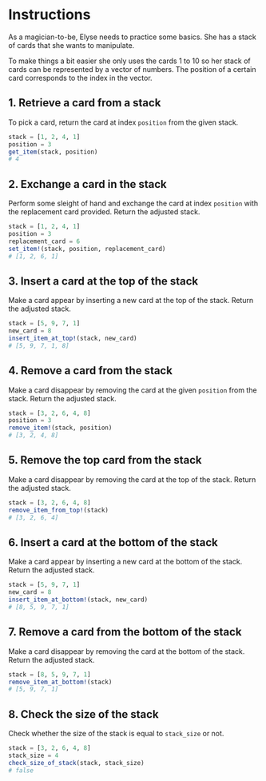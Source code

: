# Instructions

As a magician-to-be, Elyse needs to practice some basics. 
She has a stack of cards that she wants to manipulate.

To make things a bit easier she only uses the cards 1 to 10 so her stack of cards can be represented by a vector of numbers. 
The position of a certain card corresponds to the index in the vector. 

## 1. Retrieve a card from a stack

To pick a card, return the card at index `position` from the given stack.

```julia
stack = [1, 2, 4, 1]
position = 3
get_item(stack, position)
# 4
```

## 2. Exchange a card in the stack

Perform some sleight of hand and exchange the card at index `position` with the replacement card provided.
Return the adjusted stack.

```julia
stack = [1, 2, 4, 1]
position = 3
replacement_card = 6
set_item!(stack, position, replacement_card)
# [1, 2, 6, 1]
```

## 3. Insert a card at the top of the stack

Make a card appear by inserting a new card at the top of the stack.
Return the adjusted stack.

```julia
stack = [5, 9, 7, 1]
new_card = 8
insert_item_at_top!(stack, new_card)
# [5, 9, 7, 1, 8]
```

## 4. Remove a card from the stack

Make a card disappear by removing the card at the given `position` from the stack.
Return the adjusted stack.

```julia
stack = [3, 2, 6, 4, 8]
position = 3
remove_item!(stack, position)
# [3, 2, 4, 8]
```

## 5. Remove the top card from the stack

Make a card disappear by removing the card at the top of the stack.
Return the adjusted stack.

```julia
stack = [3, 2, 6, 4, 8]
remove_item_from_top!(stack)
# [3, 2, 6, 4]
```

## 6. Insert a card at the bottom of the stack

Make a card appear by inserting a new card at the bottom of the stack.
Return the adjusted stack.

```julia
stack = [5, 9, 7, 1]
new_card = 8
insert_item_at_bottom!(stack, new_card)
# [8, 5, 9, 7, 1]
```

## 7. Remove a card from the bottom of the stack

Make a card disappear by removing the card at the bottom of the stack.
Return the adjusted stack.

```julia
stack = [8, 5, 9, 7, 1]
remove_item_at_bottom!(stack)
# [5, 9, 7, 1]
```

## 8. Check the size of the stack

Check whether the size of the stack is equal to `stack_size` or not.

```julia
stack = [3, 2, 6, 4, 8]
stack_size = 4
check_size_of_stack(stack, stack_size)
# false
```